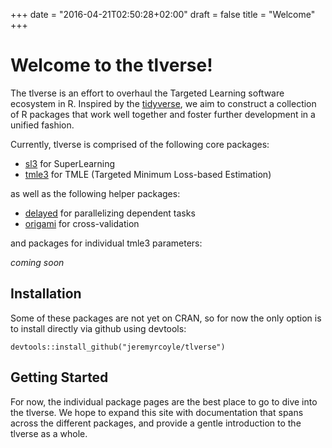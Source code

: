 +++
date = "2016-04-21T02:50:28+02:00"
draft = false
title = "Welcome"
+++
# Welcome to the tlverse!

The tlverse is an effort to overhaul the Targeted Learning software ecosystem in R. Inspired by the [tidyverse](https://tidyverse.org), we aim to construct a collection of R packages that work well together and foster further development in a unified fashion.

Currently, tlverse is comprised of the following core packages:

* [sl3](http://sl3.tlverse.org) for SuperLearning
* [tmle3](http://tmle3.tlverse.org/) for TMLE (Targeted Minimum Loss-based Estimation)

as well as the following helper packages: 

* [delayed](http://delayed.tlverse.org) for parallelizing dependent tasks
* [origami](http://origami.tlverse.org) for cross-validation

and packages for individual tmle3 parameters:

_coming soon_

## Installation

Some of these packages are not yet on CRAN, so for now the only option is to install directly via github using devtools:

```
devtools::install_github("jeremyrcoyle/tlverse")
```

## Getting Started

For now, the individual package pages are the best place to go to dive into the tlverse. We hope to expand this site with documentation that spans across the different packages, and provide a gentle introduction to the tlverse as a whole.

